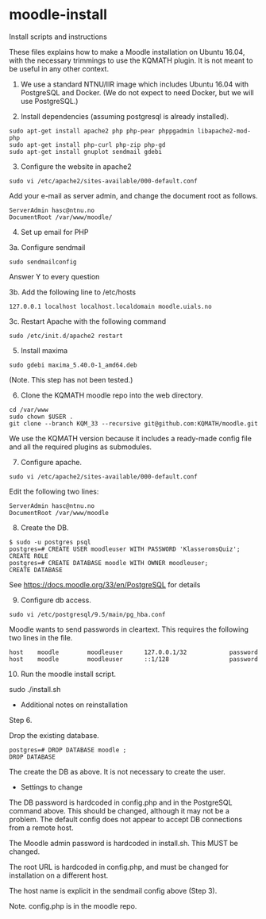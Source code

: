 # moodle-install

Install scripts and instructions

These files explains how to make a Moodle installation on Ubuntu 16.04,
with the necessary trimmings to use the KQMATH plugin.  It is not meant
to be useful in any other context.

1.  We use a standard NTNU/IIR image which includes Ubuntu 16.04 with
  PostgreSQL and Docker.  (We do not expect to need Docker, but we will
  use PostgreSQL.)

2.  Install dependencies (assuming postgresql is already installed).

   ```
   sudo apt-get install apache2 php php-pear phppgadmin libapache2-mod-php
   sudo apt-get install php-curl php-zip php-gd 
   sudo apt-get install gnuplot sendmail gdebi
   ```

3.  Configure the website in apache2

   ```
   sudo vi /etc/apache2/sites-available/000-default.conf
   ```

   Add your e-mail as server admin, and change the document root as
   follows.

   ```
   ServerAdmin hasc@ntnu.no
   DocumentRoot /var/www/moodle/
   ```

4.  Set up email for PHP

   3a. Configure sendmail

   ```
   sudo sendmailconfig
   ```

   Answer Y to every question

   3b. Add the following line to /etc/hosts

   ```
   127.0.0.1 localhost localhost.localdomain moodle.uials.no
   ```

   3c. Restart Apache with the following command

   ```
   sudo /etc/init.d/apache2 restart
   ```

5.  Install maxima

   ```
   sudo gdebi maxima_5.40.0-1_amd64.deb
   ```

   (Note. This step has not been tested.)

6.  Clone the KQMATH moodle repo into the web directory.

   ```
   cd /var/www
   sudo chown $USER .
   git clone --branch KQM_33 --recursive git@github.com:KQMATH/moodle.git
   ```

   We use the KQMATH version because it includes a ready-made config
   file and all the required plugins as submodules.

7.  Configure apache.

   ```
   sudo vi /etc/apache2/sites-available/000-default.conf 
   ```

   Edit the following two lines:

   ```
   ServerAdmin hasc@ntnu.no
   DocumentRoot /var/www/moodle
   ```

8.  Create the DB.

   ```
   $ sudo -u postgres psql
   postgres=# CREATE USER moodleuser WITH PASSWORD 'KlasseromsQuiz';
   CREATE ROLE
   postgres=# CREATE DATABASE moodle WITH OWNER moodleuser;
   CREATE DATABASE
   ```

   See https://docs.moodle.org/33/en/PostgreSQL for details

9.  Configure db access.

  ```
  sudo vi /etc/postgresql/9.5/main/pg_hba.conf 
  ```

  Moodle wants to send passwords in cleartext.  This requires the
  following two lines in the file.

  ```
  host    moodle        moodleuser      127.0.0.1/32            password
  host    moodle        moodleuser      ::1/128                 password
  ```


10.  Run the moodle install script.

   sudo ./install.sh

* Additional notes on reinstallation

Step 6.

   Drop the existing database.

   ```
   postgres=# DROP DATABASE moodle ;
   DROP DATABASE
   ```

   The create the DB as above.  It is not necessary to create the user.

  
* Settings to change

The DB password is hardcoded in config.php and in the PostgreSQL command
above.  This should be changed, although it may not be a problem. The
default config does not appear to accept DB connections from a remote
host.

The Moodle admin password is hardcoded in install.sh.  This MUST be changed.

The root URL is hardcoded in config.php, and must be changed for installation
on a different host.

The host name is explicit in the sendmail config above (Step 3).

Note. config.php is in the moodle repo.
